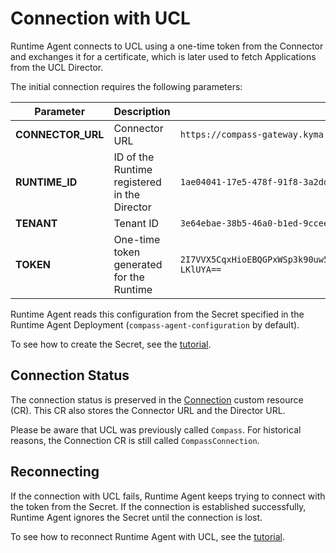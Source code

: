 # Connection with UCL

Runtime Agent connects to UCL using a one-time token from the Connector and exchanges it for a certificate, which is later used to fetch Applications from the UCL Director.

The initial connection requires the following parameters:

| **Parameter** | **Description** | **Example value** |
|---------------|-----------------|-------------------|
| **CONNECTOR_URL** | Connector URL | `https://compass-gateway.kyma.local/connector/graphql` |
| **RUNTIME_ID** | ID of the Runtime registered in the Director | `1ae04041-17e5-478f-91f8-3a2ddc7700de` |
| **TENANT** | Tenant ID  | `3e64ebae-38b5-46a0-b1ed-9ccee153a0ae` |
| **TOKEN** | One-time token generated for the Runtime | `2I7VVX5CqxHioEBQGPxWSp3k90uw51tmx5dbo0IZd5VNFzGoPfppYrMIuoCNwFOKp05wsioJNLJYxdI-LKlUYA==` |

Runtime Agent reads this configuration from the Secret specified in the Runtime Agent Deployment (`compass-agent-configuration` by default).

To see how to create the Secret, see the [tutorial](./developer/01-90-configure-runtime-agent-with-compass.md).


## Connection Status

The connection status is preserved in the [Connection](../../resources/06-20-compassconnection.md) custom resource (CR). This CR also stores the Connector URL and the Director URL.

Please be aware that UCL was previously called `Compass`. For historical reasons, the Connection CR is still called `CompassConnection`.


## Reconnecting

If the connection with UCL fails, Runtime Agent keeps trying to connect with the token from the Secret. If the connection is established successfully, Runtime Agent ignores the Secret until the connection is lost.

To see how to reconnect Runtime Agent with UCL, see the [tutorial](./developer/01-100-reconnect-runtime-agent-with-compass.md).
